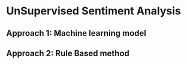 # UnSupervised Sentiment Analysis 

## Approach 1: Machine learning model 

## Approach 2: Rule Based method 